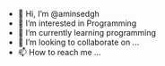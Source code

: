- 👋 Hi, I’m @aminsedgh
- 👀 I’m interested in Programming
- 🌱 I’m currently learning  programming
- 💞️ I’m looking to collaborate on ...
- 📫 How to reach me ...

<!---
maminsedghi/maminsedghi is a ✨ special ✨ repository because its `README.md` (this file) appears on your GitHub profile.
You can click the Preview link to take a look at your changes.
--->
